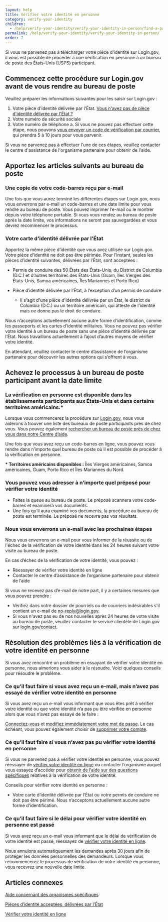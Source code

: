 ```yaml
---
layout: help 
title: Vérifier votre identité en personne 
category: verify-your-identity
children: 
  - /help/verify-your-identity/verify-your-identity-in-person/find-a-participating-post-office/
permalink: /help/verify-your-identity/verify-your-identity-in-person/
order: 7
---
```

Si vous ne parvenez pas à télécharger votre pièce d'identité sur Login.gov, il vous est possible de procéder à une vérification en personne à un bureau de poste des États-Unis (USPS) participant.

## Commencez cette procédure sur Login.gov avant de vous rendre au bureau de poste 

Veuillez préparer les informations suivantes pour les saisir sur Login.gov :

1. Votre pièce d'identité délivrée par l'État. [Vous n'avez pas de pièce d'identité délivrée par l'État ?](/help/verify-your-identity/accepted-state-issued-identification/)
2. Votre numéro de sécurité sociale
3. Votre numéro de téléphone 
   a. Si vous ne pouvez pas effectuer cette étape, nous pouvons [vous envoyer un code de vérification par courrier](/help/verify-your-identity/verify-your-address-by-mail/), qui prendra 5 à 10 jours pour vous parvenir.

Si vous ne parvenez pas à effectuer l'une de ces étapes, veuillez contacter le centre d'assistance de l'organisme partenaire pour obtenir de l'aide.   

## Apportez les articles suivants au bureau de poste

### Une copie de votre code-barres reçu par e-mail

Une fois que vous aurez terminé les différentes étapes sur Login.gov, nous vous enverrons par e-mail un code-barres et une date limite pour vous rendre au bureau de poste. Vous pouvez imprimer l’e-mail ou le montrer depuis votre téléphone portable. Si vous vous rendez au bureau de poste après la date limite, vos informations ne seront pas sauvegardées et vous devrez recommencer le processus.  

### Votre carte d'identité délivrée par l'État

Apportez la même pièce d’identité que vous avez utilisée sur Login.gov. Votre pièce d’identité ne doit pas être périmée. Pour l’instant, seules les pièces d’identité suivantes, délivrées par l’État, sont acceptées : 

* Permis de conduire des 50 États des États-Unis, du District de Columbia (D.C.) et d’autres territoires des États-Unis (Guam, Îles Vierges des États-Unis, Samoa américaines, Îles Mariannes et Porto Rico)
* Pièce d’identité délivrée par l’État, à l’exception d’un permis de conduire
  
  * Il s'agit d'une pièce d'identité délivrée par un État, le district de Columbia (D.C.) ou un territoire américain, qui atteste de l'identité mais ne donne pas le droit de conduire.

Nous n’acceptons actuellement aucune autre forme d’identification, comme les passeports et les cartes d’identité militaires. Vous ne pouvez pas vérifier votre identité à un bureau de poste sans une pièce d’identité délivrée par l’État. Nous travaillons actuellement à l’ajout d’autres moyens de vérifier votre identité.

En attendant, veuillez contacter le centre d’assistance de l’organisme partenaire pour découvrir les autres options qui s’offrent à vous.

## Achevez le processus à un bureau de poste participant avant la date limite

### La vérification en personne est disponible dans les établissements participants aux États-Unis et dans certains territoires américains.\*

Lorsque vous commencerez la procédure sur [Login.gov](https://secure.login.gov/), nous vous aiderons à trouver une liste des bureaux de poste participants près de chez vous. Vous pouvez également [rechercher un bureau de poste près de chez vous dans notre Centre d’aide](/help/verify-your-identity/verify-your-identity-in-person/find-a-participating-post-office/).

Une fois que vous avez reçu un code-barres en ligne, vous pouvez vous rendre dans n’importe quel bureau de poste où il est possible de procéder à la vérification en personne.

**\* Territoires américains disponibles :** Îles Vierges américaines, Samoa américaines, Guam, Porto Rico et Îles Mariannes du Nord.

### Vous pouvez vous adresser à n'importe quel préposé pour vérifier votre identité

* Faites la queue au bureau de poste. Le préposé scannera votre code-barres et examinera vos documents.
* Une fois qu’il aura examiné vos documents, la procédure au bureau de poste est terminée. Le préposé ne recevra pas vos résultats.

### Nous vous enverrons un e-mail avec les prochaines étapes

Nous vous enverrons un e-mail pour vous informer de la réussite ou de l'échec de la vérification de votre identité dans les 24 heures suivant votre visite au bureau de poste. 

En cas d’échec de la vérification de votre identité, vous pouvez :

* Réessayer de vérifier votre identité en ligne
* Contacter le centre d’assistance de l’organisme partenaire pour obtenir de l’aide

Si vous ne recevez pas d’e-mail de notre part, il y a certaines mesures que vous pouvez prendre :

* Vérifiez dans votre dossier de pourriels ou de courriers indésirables s'il contient un e-mail de [no-reply@login.gov](mailto:no-reply@login.gov).
* Si vous n'avez pas eu de nos nouvelles après 24 heures de votre visite au bureau de poste, veuillez contacter le service clientèle de Login.gov sur [login.gov/contact](https://login.gov/contact). 

## Résolution des problèmes liés à la vérification de votre identité en personne

Si vous avez rencontré un problème en essayant de vérifier votre identité en personne, nous aimerions vous aider à le résoudre. Voici quelques conseils pour résoudre le problème. 

### Ce qu’il faut faire si vous avez reçu un e-mail, mais n’avez pas essayé de vérifier votre identité en personne

Si vous avez reçu un e-mail vous informant que vous êtes prêt à vérifier votre identité ou que votre identité n’a pas pu être vérifiée en personne alors que vous n’avez pas essayé de le faire : 

[Connectez-vous](https://secure.login.gov/) et [modifiez immédiatement votre mot de passe](/help/manage-your-account/change-your-password/). Le cas échéant, vous pouvez également choisir de [supprimer votre compte](/help/manage-your-account/delete-your-account/). 

### Ce qu’il faut faire si vous n’avez pas pu vérifier votre identité en personne

Si vous ne parvenez pas à vérifier votre identité en personne, vous pouvez réessayer de [vérifier votre identité en ligne](/help/verify-your-identity/how-to-verify-your-identity/) ou contacter l’organisme auquel vous essayez d’accéder pour [obtenir de l’aide sur des questions spécifiques](/help/specific-agencies/overview/) relatives à la vérification de votre identité.

Conseils pour vérifier votre identité en personne : 

* Votre carte d’identité délivrée par l’État ou votre permis de conduire ne doit pas être périmé. Nous n’acceptons actuellement aucune autre forme d’identification.

### Ce qu’il faut faire si le délai pour vérifier votre identité en personne est passé

Si vous avez reçu un e-mail vous informant que le délai de vérification de votre identité est passé, réessayez de [vérifier votre identité en ligne](/help/verify-your-identity/how-to-verify-your-identity/). 

Nous annulons automatiquement les demandes après 30 jours afin de protéger les données personnelles des demandeurs. Lorsque vous recommencerez le processus de vérification de votre identité en personne, vous recevrez une nouvelle date limite. 

## Articles connexes

[Aide concernant des organismes spécifiques](/help/verify-your-identity/accepted-state-issued-identification/)

[Pièces d’identité acceptées, délivrées par l’État](/help/verify-your-identity/how-to-verify-your-identity/)

[Vérifier votre identité en ligne](/help/verify-your-identity/how-to-verify-your-identity/)